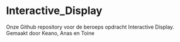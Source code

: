 # Interactive_Display
Onze Github repository voor de beroeps opdracht Interactive Display.
Gemaakt door Keano, Anas en Toine
